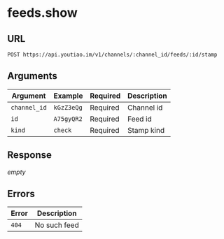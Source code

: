 # feeds.show

## URL

`POST https://api.youtiao.im/v1/channels/:channel_id/feeds/:id/stamp`

## Arguments

| Argument     | Example    | Required | Description |
| ------------ | ---------- | -------- | ----------- |
| `channel_id` | `kGzZ3eQg` | Required | Channel id  |
| `id`         | `A75gyQR2` | Required | Feed id     |
| `kind`       | `check`    | Required | Stamp kind  |

## Response

*empty*

## Errors

| Error | Description  |
| ----- | ------------ |
| `404` | No such feed |
